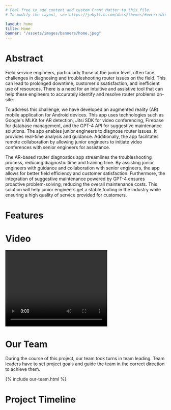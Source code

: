 ```yaml
---
# Feel free to add content and custom Front Matter to this file.
# To modify the layout, see https://jekyllrb.com/docs/themes/#overriding-theme-defaults

layout: home
title: Home
banner: "/assets/images/banners/home.jpeg"
---
```



# Abstract #
Field service engineers, particularly those at the junior level, often face challenges in diagnosing and troubleshooting router issues on the field. This can lead to prolonged downtime, customer dissatisfaction, and inefficient use of resources. There is a need for an intuitive and assistive tool that can help these engineers to accurately identify and resolve router problems on-site.

To address this challenge, we have developed an augmented reality (AR) mobile application for Android devices. This app uses technologies such as Google's MLKit for AR detection, Jitsi SDK for video conferencing, Firebase for database management, and the GPT-4 API for suggestive maintenance solutions. The app enables junior engineers to diagnose router issues. It provides real-time analysis and guidance. Additionally, the app facilitates remote collaboration by allowing junior engineers to initiate video conferences with senior engineers for assistance.

The AR-based router diagnostics app streamlines the troubleshooting process, reducing diagnostic time and training time. By assisting junior engineers with guidance and collaboration with senior engineers, the app allows for better field efficiency and customer satisfaction. Furthermore, the integration of suggestive maintenance powered by GPT-4 ensures proactive problem-solving, reducing the overall maintenance costs. This solution will help junior engineers get a stable footing in the industry while ensuring a high quality of service provided for customers.
# Features #

# Video #
<video width="320" height="240" controls>
  <source src="/2023/group43/assets/misc/Team_43_Presentation.mp4" type="video/mp4">
</video>

# Our Team #
During the course of this project, our team took turns in team leading. Team leaders have to set project goals and guide the team in the correct direction to achieve them.

{% include our-team.html %}



# Project Timeline #
